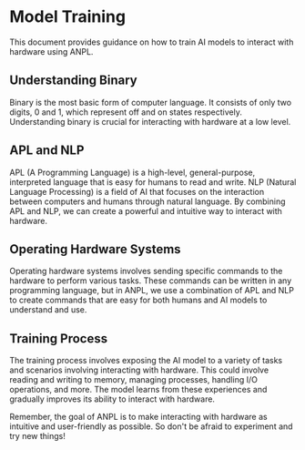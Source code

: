 # Model Training

This document provides guidance on how to train AI models to interact with hardware using ANPL.

## Understanding Binary

Binary is the most basic form of computer language. It consists of only two digits, 0 and 1, which represent off and on states respectively. Understanding binary is crucial for interacting with hardware at a low level.

## APL and NLP

APL (A Programming Language) is a high-level, general-purpose, interpreted language that is easy for humans to read and write. NLP (Natural Language Processing) is a field of AI that focuses on the interaction between computers and humans through natural language. By combining APL and NLP, we can create a powerful and intuitive way to interact with hardware.

## Operating Hardware Systems

Operating hardware systems involves sending specific commands to the hardware to perform various tasks. These commands can be written in any programming language, but in ANPL, we use a combination of APL and NLP to create commands that are easy for both humans and AI models to understand and use.

## Training Process

The training process involves exposing the AI model to a variety of tasks and scenarios involving interacting with hardware. This could involve reading and writing to memory, managing processes, handling I/O operations, and more. The model learns from these experiences and gradually improves its ability to interact with hardware.

Remember, the goal of ANPL is to make interacting with hardware as intuitive and user-friendly as possible. So don't be afraid to experiment and try new things!
